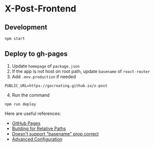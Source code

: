# X-Post-Frontend

## Development

```
npm start
```

## Deploy to gh-pages

1. Update `homepage` of `package.json`
2. If the app is not host on root path, update `basename` of `react-router`
3. Add `.env.production` if needed

  ```
  PUBLIC_URL=https://gocreating.github.io/x-post
  ```

4. Run the command

  ```
  npm run deploy
  ```

Here are useful references:

- [GitHub Pages](https://github.com/facebook/create-react-app/blob/master/packages/react-scripts/template/README.md#github-pages)
- [Building for Relative Paths](https://github.com/facebook/create-react-app/blob/master/packages/react-scripts/template/README.md#building-for-relative-paths)
- [Doesn't support "basename" prop correct](https://github.com/supasate/connected-react-router/issues/46)
- [Advanced Configuration](https://github.com/facebook/create-react-app/blob/master/packages/react-scripts/template/README.md#advanced-configuration)
